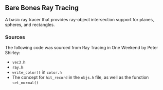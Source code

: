 ## Bare Bones Ray Tracing
A basic ray tracer that provides ray-object intersection support for planes, spheres, and rectangles.

### Sources
The following code was sourced from Ray Tracing in One Weekend by Peter Shirley:
- `vec3.h`
- `ray.h`
- `write_color()` in `color.h`
- The concept for `hit_record` in the `objs.h` file, as well as the function `set_normal()`